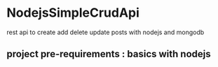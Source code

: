 # NodejsSimpleCrudApi
rest api to create add delete update posts with nodejs and mongodb 

## project pre-requirements : basics with nodejs 
